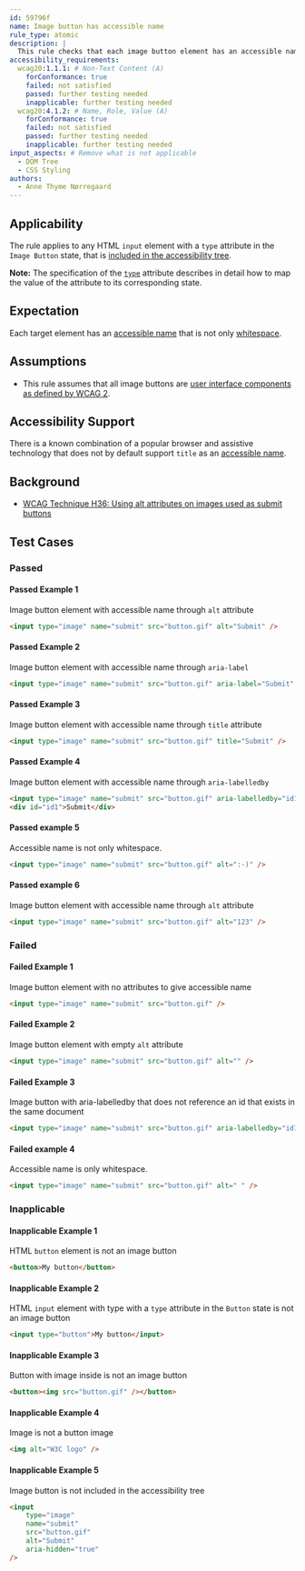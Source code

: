 ```yaml
---
id: 59796f
name: Image button has accessible name
rule_type: atomic
description: |
  This rule checks that each image button element has an accessible name
accessibility_requirements:
  wcag20:1.1.1: # Non-Text Content (A)
    forConformance: true
    failed: not satisfied
    passed: further testing needed
    inapplicable: further testing needed
  wcag20:4.1.2: # Name, Role, Value (A)
    forConformance: true
    failed: not satisfied
    passed: further testing needed
    inapplicable: further testing needed
input_aspects: # Remove what is not applicable
  - DOM Tree
  - CSS Styling
authors:
  - Anne Thyme Nørregaard
---
```


## Applicability

The rule applies to any HTML `input` element with a `type` attribute in the `Image Button` state, that is [included in the accessibility tree](#included-in-the-accessibility-tree).

**Note:** The specification of the [`type`](https://www.w3.org/TR/html/sec-forms.html#element-attrdef-input-type) attribute describes in detail how to map the value of the attribute to its corresponding state.

## Expectation

Each target element has an [accessible name](#accessible-name) that is not only [whitespace](#whitespace).

## Assumptions

- This rule assumes that all image buttons are [user interface components as defined by WCAG 2](https://www.w3.org/TR/WCAG21/#dfn-user-interface-components).

## Accessibility Support

There is a known combination of a popular browser and assistive technology that does not by default support `title` as an [accessible name](#accessible-name).

## Background

- [WCAG Technique H36: Using alt attributes on images used as submit buttons](https://www.w3.org/WAI/WCAG21/Techniques/html/H36)

## Test Cases

### Passed

#### Passed Example 1

Image button element with accessible name through `alt` attribute

```html
<input type="image" name="submit" src="button.gif" alt="Submit" />
```

#### Passed Example 2

Image button element with accessible name through `aria-label`

```html
<input type="image" name="submit" src="button.gif" aria-label="Submit" />
```

#### Passed Example 3

Image button element with accessible name through `title` attribute

```html
<input type="image" name="submit" src="button.gif" title="Submit" />
```

#### Passed Example 4

Image button element with accessible name through `aria-labelledby`

```html
<input type="image" name="submit" src="button.gif" aria-labelledby="id1" />
<div id="id1">Submit</div>
```

#### Passed example 5

Accessible name is not only whitespace.

```html
<input type="image" name="submit" src="button.gif" alt=":-)" />
```

#### Passed example 6

Image button element with accessible name through `alt` attribute

```html
<input type="image" name="submit" src="button.gif" alt="123" />
```

### Failed

#### Failed Example 1

Image button element with no attributes to give accessible name

```html
<input type="image" name="submit" src="button.gif" />
```

#### Failed Example 2

Image button element with empty `alt` attribute

```html
<input type="image" name="submit" src="button.gif" alt="" />
```

#### Failed Example 3

Image button with aria-labelledby that does not reference an id that exists in the same document

```html
<input type="image" name="submit" src="button.gif" aria-labelledby="id1" />
```

#### Failed example 4

Accessible name is only whitespace.

```html
<input type="image" name="submit" src="button.gif" alt=" " />
```

### Inapplicable

#### Inapplicable Example 1

HTML `button` element is not an image button

```html
<button>My button</button>
```

#### Inapplicable Example 2

HTML `input` element with type with a `type` attribute in the `Button` state is not an image button

```html
<input type="button">My button</input>
```

#### Inapplicable Example 3

Button with image inside is not an image button

```html
<button><img src="button.gif" /></button>
```

#### Inapplicable Example 4

Image is not a button image

```html
<img alt="W3C logo" />
```

#### Inapplicable Example 5

Image button is not included in the accessibility tree

```html
<input
	type="image"
	name="submit"
	src="button.gif"
	alt="Submit"
	aria-hidden="true"
/>
```
